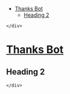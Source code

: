 <!DOCTYPE html>
<html>

<head>
  <meta charset="utf-8">
  <meta name="viewport" content="width=device-width, initial-scale=1.0">
  <title>thanksbot</title>
  <link rel="stylesheet" href="https://stackedit.io/style.css" />
</head>

<body class="stackedit">
  <div class="stackedit__left">
    <div class="stackedit__toc">
      
<ul>
<li><a href="#thanks-bot">Thanks Bot</a>
<ul>
<li><a href="#heading-2">Heading 2</a></li>
</ul>
</li>
</ul>

    </div>
  </div>
  <div class="stackedit__right">
    <div class="stackedit__html">
      <h1 id="thanks-bot"><a href="https://github.com/sundernookala/srp/blob/master/thanksbot.md">Thanks Bot</a></h1>
<h2 id="heading-2">Heading 2</h2>

    </div>
  </div>
</body>

</html>
